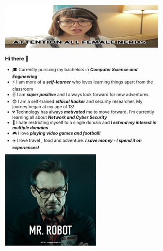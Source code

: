 
<img src="giphy.gif" width="1280" height="140">

### Hi there 👋


- :mortar_board: Currently pursuing my bachelors in ***Computer Science and Engineering***
- :zap: I am more of a ***self-learner*** who loves learning things apart from the classroom
- :v: I am ***super positive*** and I always look forward for new adventures
- :sunglasses: I am a self-trained ***ethical hacker*** and security researcher. My journey began at my age of 13!
- :broken_heart: Technology has always ***motivated*** me to move forward.  I'm currently learning all about ***Network and Cyber Security***
- :open_hands: I hate restricting myself to a single domain and ***I extend my interest in multiple domains***
- :video_game: I love ***playing video games and football!***
- :airplane: I love travel , food and adventure. ***I save money - I spend it on experiences!***


<img src="robo.gif" width="300">



